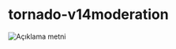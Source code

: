 # tornado-v14moderation

![Açıklama metni](https://cdn.discordapp.com/attachments/1220714050032373801/1220714065454698538/image.png?ex=660ff190&is=65fd7c90&hm=01150dee2a5da95f6bbf729e65aecde4fde06c7a5229687f932c866dfaa385b4&)
